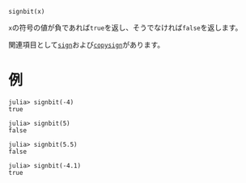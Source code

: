 ```
signbit(x)
```

`x`の符号の値が負であれば`true`を返し、そうでなければ`false`を返します。

関連項目として[`sign`](@ref)および[`copysign`](@ref)があります。

# 例

```jldoctest
julia> signbit(-4)
true

julia> signbit(5)
false

julia> signbit(5.5)
false

julia> signbit(-4.1)
true
```

